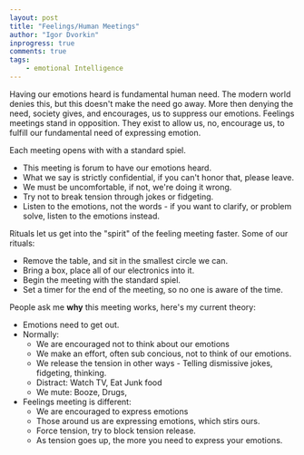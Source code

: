```yaml
--- 
layout: post
title: "Feelings/Human Meetings"
author: "Igor Dvorkin"
inprogress: true
comments: true
tags:
    - emotional Intelligence
---
```


Having our emotions heard is fundamental human need. The modern world denies this, but this doesn't make the need go away. More then denying the need, society gives, and encourages, us to suppress our emotions.  Feelings meetings stand in opposition. They exist to allow us, no, encourage us, to fulfill our fundamental need of expressing emotion.

Each meeting opens with with a standard spiel.

* This meeting is forum to have our emotions heard.
* What we say is strictly confidential, if you can't honor that, please leave.
* We must be uncomfortable, if not, we're doing it wrong. 
* Try not to break tension through jokes or fidgeting.
* Listen to the emotions, not the words - if you want to clarify, or problem solve, listen to the emotions instead.

Rituals let us get into the "spirit" of the feeling meeting faster. Some of our rituals:

* Remove the table, and sit in the smallest circle we can.
* Bring a box, place all of our electronics into it. 
* Begin the meeting with the standard spiel.
* Set a timer for the end of the meeting, so no one is aware of the time.

People ask me __why__ this meeting works, here's my current theory:

* Emotions need to get out. 
* Normally:
    * We are encouraged not to think about our emotions
    * We make an effort, often sub concious,  not to think of our emotions.
    * We release the tension in other ways - Telling dismissive jokes, fidgeting, thinking.
    * Distract: Watch TV, Eat Junk food
    * We mute: Booze, Drugs, 
* Feelings meeting is different:
    * We are encouraged to express emotions
    * Those around us are expressing emotions, which stirs ours.
    * Force tension, try to block tension release.
    * As tension goes up, the more you need to express your emotions.

